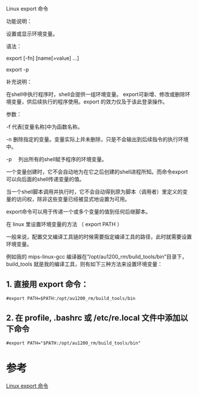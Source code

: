 Linux export 命令

功能说明：

设置或显示环境变量。

语法：

export [-fn] [name[=value] ...]

export -p


补充说明：

在shell中执行程序时，shell会提供一组环境变量。 export可新增、修改或删除环境变量，供后续执行的程序使用。export 的效力仅及于该此登录操作。

参数：

-f  代表[变量名称]中为函数名称。

-n  删除指定的变量。变量实际上并未删除，只是不会输出到后续指令的执行环境中。

-p 　列出所有的shell赋予程序的环境变量。

一个变量创建时，它不会自动地为在它之后创建的shell进程所知。而命令export可以向后面的shell传递变量的值。

当一个shell脚本调用并执行时，它不会自动得到原为脚本（调用者）里定义的变量的访问权，除非这些变量已经被显式地设置为可用。

export命令可以用于传递一个或多个变量的值到任何后继脚本。

在 linux 里设置环境变量的方法 （ export PATH ）

一般来说，配置交叉编译工具链的时候需要指定编译工具的路径，此时就需要设置环境变量。

例如我的 mips-linux-gcc 编译器在“/opt/au1200_rm/build_tools/bin”目录下，build_tools 就是我的编译工具，则有如下三种方法来设置环境变量：

## 1. 直接用 export 命令：

`#export PATH=$PATH:/opt/au1200_rm/build_tools/bin`

## 2. 在 profile, .bashrc 或 /etc/re.local 文件中添加以下命令

`#export PATH="$PATH:/opt/au1200_rm/build_tools/bin"`

# 参考

[Linux export 命令](http://mymobile.iteye.com/blog/1407601)
